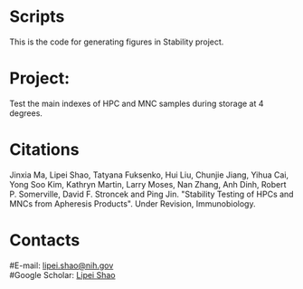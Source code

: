 # Scripts
This is the code for generating figures in Stability project.

# Project: 
Test the main indexes of HPC and MNC samples during storage at 4 degrees.

# Citations
Jinxia Ma, Lipei Shao, Tatyana Fuksenko, Hui Liu, Chunjie Jiang, Yihua Cai, Yong Soo Kim, Kathryn Martin, Larry Moses, Nan Zhang, Anh Dinh, Robert P. Somerville, David F. Stroncek and Ping Jin. "Stability Testing of HPCs and MNCs from Apheresis Products". Under Revision, Immunobiology.

# Contacts<br>
#E-mail: lipei.shao@nih.gov<br>
#Google Scholar: [Lipei Shao](https://scholar.google.com/citations?hl=en&user=7p3sqxIAAAAJ&view_op=list_works)
